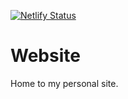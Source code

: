[![Netlify Status](https://api.netlify.com/api/v1/badges/87b49e1b-7094-4a03-a3d6-c1928fe2c9ab/deploy-status)](https://app.netlify.com/sites/vibrant-wiles-9ba566/deploys)

# Website

Home to my personal site.
